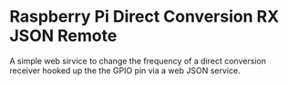 Raspberry Pi Direct Conversion RX JSON Remote
======

A simple web sirvice to change the frequency of a direct conversion receiver hooked up the the GPIO pin via a web JSON service.

